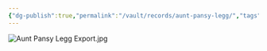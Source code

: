 ```yaml
---
{"dg-publish":true,"permalink":"/vault/records/aunt-pansy-legg/","tags":["Pansy-McClung"]}
---
```


![Aunt Pansy Legg Export.jpg](/img/user/assets/Aunt_Pansy_Legg.resources/Aunt%20Pansy%20Legg%20Export.jpg)
